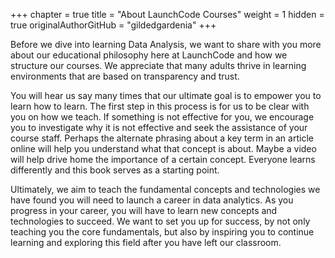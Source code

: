 +++
chapter = true
title = "About LaunchCode Courses"
weight = 1
hidden = true
originalAuthorGitHub = "gildedgardenia"
+++

Before we dive into learning Data Analysis, we want to share with you more about our educational philosophy here at LaunchCode and how we structure our courses. We appreciate that many adults thrive in learning environments that are based on transparency and trust.

You will hear us say many times that our ultimate goal is to empower you to learn how to learn. The first step in this process is for us to be clear with you on how we teach. If something is not effective for you, we encourage you to investigate why it is not effective and seek the assistance of your course staff. Perhaps the alternate phrasing about a key term in an article online will help you understand what that concept is about. Maybe a video will help drive home the importance of a certain concept. Everyone learns differently and this book serves as a starting point.

Ultimately, we aim to teach the fundamental concepts and technologies we have found you will need to launch a career in data analytics. As you progress in your career, you will have to learn new concepts and technologies to succeed. We want to set you up for success, by not only teaching you the core fundamentals, but also by inspiring you to continue learning and exploring this field after you have left our classroom.

